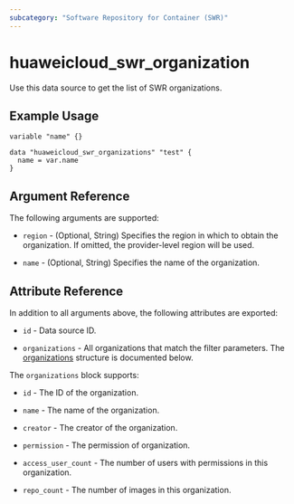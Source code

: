 ```yaml
---
subcategory: "Software Repository for Container (SWR)"
---
```


# huaweicloud_swr_organization

Use this data source to get the list of SWR organizations.

## Example Usage

```hcl
variable "name" {}

data "huaweicloud_swr_organizations" "test" {
  name = var.name
}
```

## Argument Reference

The following arguments are supported:

* `region` - (Optional, String) Specifies the region in which to obtain the organization.
  If omitted, the provider-level region will be used.

* `name` - (Optional, String) Specifies the name of the organization.

## Attribute Reference

In addition to all arguments above, the following attributes are exported:

* `id` - Data source ID.

* `organizations` - All organizations that match the filter parameters.
  The [organizations](#Organizations) structure is documented below.

<a name="Organizations"></a>
The `organizations` block supports:

* `id` - The ID of the organization.

* `name` - The name of the organization.

* `creator` - The creator of the organization.

* `permission` - The permission of organization.

* `access_user_count` - The number of users with permissions in this organization.

* `repo_count` - The number of images in this organization.
